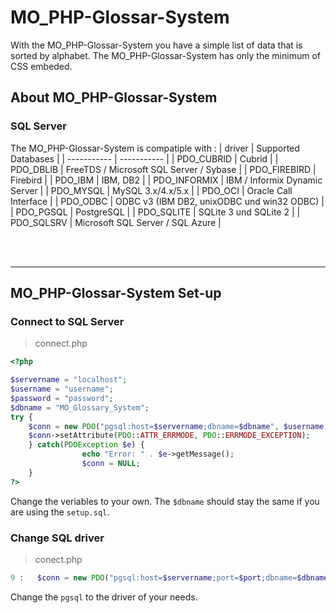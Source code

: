 # MO_PHP-Glossar-System
With the MO_PHP-Glossar-System you have a simple list of data that is sorted by alphabet.
The MO_PHP-Glossar-System has only the minimum of CSS embeded.


## About MO_PHP-Glossar-System
### SQL Server
The MO_PHP-Glossar-System is compatiple with :
| driver      | Supported Databases |
| ----------- | ----------- |
| PDO_CUBRID      | Cubrid       |
| PDO_DBLIB   | FreeTDS / Microsoft SQL Server / Sybase        |
| PDO_FIREBIRD | Firebird |
| PDO_IBM | IBM, DB2 |
| PDO_INFORMIX | IBM / Informix Dynamic Server |
| PDO_MYSQL	| MySQL 3.x/4.x/5.x |
| PDO_OCI	| Oracle Call Interface |
| PDO_ODBC	| ODBC v3 (IBM DB2, unixODBC und win32 ODBC) |
| PDO_PGSQL	| PostgreSQL |
| PDO_SQLITE	| SQLite 3 und SQLite 2 |
| PDO_SQLSRV	| Microsoft SQL Server / SQL Azure |

<br>
<br>


---

## MO_PHP-Glossar-System Set-up
### Connect to SQL Server
> connect.php
```php
<?php

$servername = "localhost";
$username = "username";
$password = "password";
$dbname = "MO_Glossary_System";
try {
	$conn = new PDO("pgsql:host=$servername;dbname=$dbname", $username, $password);
	$conn->setAttribute(PDO::ATTR_ERRMODE, PDO::ERRMODE_EXCEPTION);
    } catch(PDOException $e) {
				echo "Error: " . $e->getMessage();
                $conn = NULL;
	}
?>
```
Change the veriables to your own.
The `$dbname` should stay the same if you are using the `setup.sql`.


### Change SQL driver
> conect.php
```php
9 :   $conn = new PDO("pgsql:host=$servername;port=$port;dbname=$dbname", $username, $password);
```
Change the `pgsql` to the driver of your needs.
